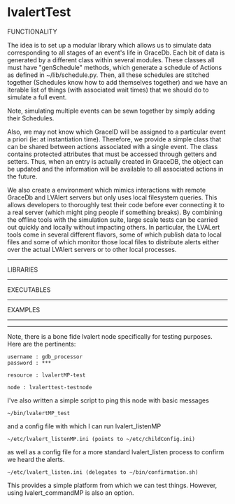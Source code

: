 # lvalertTest

FUNCTIONALITY

The idea is to set up a modular library which allows us to simulate data corresponding to all stages of an event's life in GraceDb. Each bit of data is generated by a different class within several modules. These classes all must have "genSchedule" methods, which generate a schedule of Actions as defined in ~/lib/schedule.py. Then, all these schedules are stitched together (Schedules know how to add themselves together) and we have an iterable list of things (with associated wait times) that we should do to simulate a full event.

Note, simulating multiple events can be sewn together by simply adding their Schedules.

Also, we may not know which GraceID will be assigned to a particular event a priori (ie: at instantiation time). Therefore, we provide a simple class that can be shared between actions associated with a single event. The class contains protected attributes that must be accessed through getters and setters. Thus, when an entry is actually created in GraceDB, the object can be updated and the information will be available to all associated actions in the future.

We also create a environment which mimics interactions with remote GraceDb and LVAlert servers but only uses local filesystem queries. This allows developers to thoroughly test their code before ever connecting it to a real server (which might ping people if something breaks). By combining the offline tools with the simulation suite, large scale tests can be carried out quickly and locally without impacting others. In particular, the LVALert tools come in several different flavors, some of which publish data to local files and some of which monitor those local files to distribute alerts either over the actual LVAlert servers or to other local processes.

--------------------------------------------------

LIBRARIES

--------------------------------------------------

EXECUTABLES

--------------------------------------------------

EXAMPLES

--------------------------------------------------
--------------------------------------------------

Note, there is a bone fide lvalert node specifically for testing purposes. Here are the pertinents:

    username : gdb_processor
    password : ***

    resource : lvalertMP-test

    node : lvalerttest-testnode

I've also written a simple script to ping this node with basic messages

    ~/bin/lvalertMP_test

and a config file with which I can run lvalert_listenMP

    ~/etc/lvalert_listenMP.ini (points to ~/etc/childConfig.ini)

as well as a config file for a more standard lvalert_listen process to confirm we heard the alerts.

    ~/etc/lvalert_listen.ini (delegates to ~/bin/confirmation.sh)

This provides a simple platform from which we can test things. However, using lvalert_commandMP is also an option.
